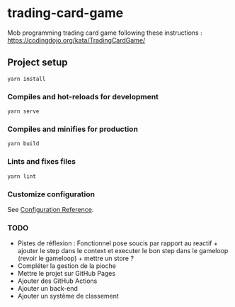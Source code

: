 # trading-card-game

Mob programming trading card game following these instructions : https://codingdojo.org/kata/TradingCardGame/

## Project setup

```
yarn install
```

### Compiles and hot-reloads for development

```
yarn serve
```

### Compiles and minifies for production

```
yarn build
```

### Lints and fixes files

```
yarn lint
```

### Customize configuration

See [Configuration Reference](https://cli.vuejs.org/config/).

### TODO

- Pistes de réflexion : Fonctionnel pose soucis par rapport au reactif + ajouter le step dans le context et executer le bon step dans le gameloop (revoir le gameloop) + mettre un store ?
- Compléter la gestion de la pioche
- Mettre le projet sur GitHub Pages
- Ajouter des GitHub Actions
- Ajouter un back-end
- Ajouter un système de classement
